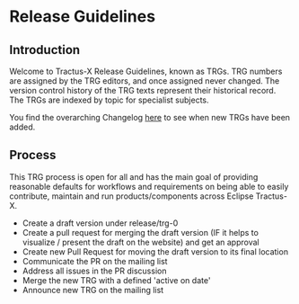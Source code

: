 # Release Guidelines

## Introduction

Welcome to Tractus-X Release Guidelines, known as TRGs. TRG numbers are assigned by the TRG
editors, and once assigned never changed. The version control history of the TRG texts represent their historical
record. The TRGs are indexed by topic for specialist subjects.

You find the overarching Changelog [here](trg-0/trg-0) to see when new TRGs have been added.

## Process

This TRG process is open for all and has the main goal of providing reasonable defaults for workflows and requirements on being able to easily contribute, maintain and run products/components across Eclipse Tractus-X.

- Create a draft version under release/trg-0
- Create a pull request for merging the draft version (IF it helps to visualize / present the draft on the website) and get an approval
- Create new Pull Request for moving the draft version to its final location
- Communicate the PR on the mailing list
- Address all issues in the PR discussion
- Merge the new TRG with a defined 'active on date'
- Announce new TRG on the mailing list
